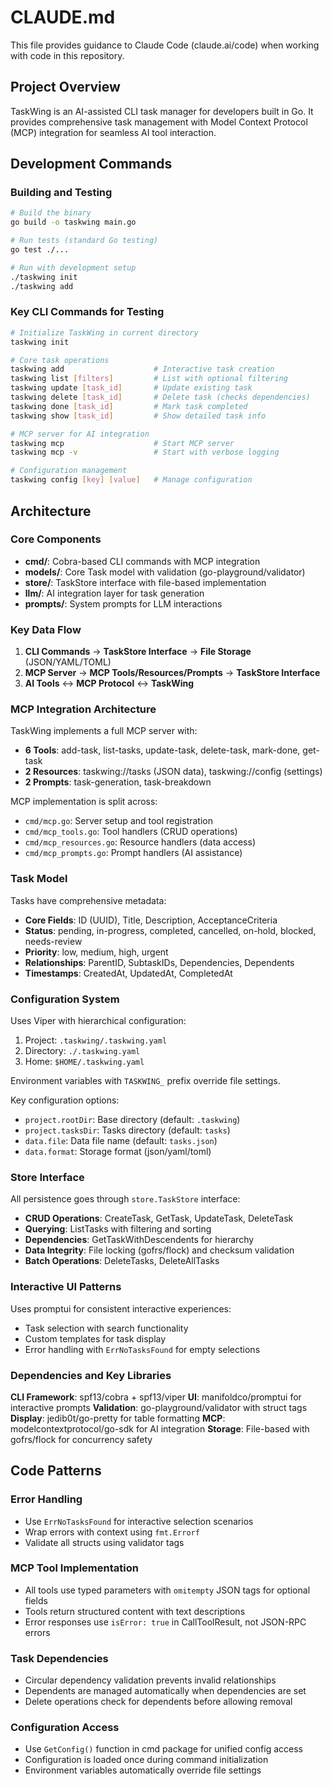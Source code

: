 # CLAUDE.md

This file provides guidance to Claude Code (claude.ai/code) when working with code in this repository.

## Project Overview

TaskWing is an AI-assisted CLI task manager for developers built in Go. It provides comprehensive task management with Model Context Protocol (MCP) integration for seamless AI tool interaction.

## Development Commands

### Building and Testing

```bash
# Build the binary
go build -o taskwing main.go

# Run tests (standard Go testing)
go test ./...

# Run with development setup
./taskwing init
./taskwing add
```

### Key CLI Commands for Testing

```bash
# Initialize TaskWing in current directory
taskwing init

# Core task operations
taskwing add                    # Interactive task creation
taskwing list [filters]         # List with optional filtering
taskwing update [task_id]       # Update existing task
taskwing delete [task_id]       # Delete task (checks dependencies)
taskwing done [task_id]         # Mark task completed
taskwing show [task_id]         # Show detailed task info

# MCP server for AI integration
taskwing mcp                    # Start MCP server
taskwing mcp -v                 # Start with verbose logging

# Configuration management
taskwing config [key] [value]   # Manage configuration
```

## Architecture

### Core Components

- **cmd/**: Cobra-based CLI commands with MCP integration
- **models/**: Core Task model with validation (go-playground/validator)
- **store/**: TaskStore interface with file-based implementation
- **llm/**: AI integration layer for task generation
- **prompts/**: System prompts for LLM interactions

### Key Data Flow

1. **CLI Commands** → **TaskStore Interface** → **File Storage** (JSON/YAML/TOML)
2. **MCP Server** → **MCP Tools/Resources/Prompts** → **TaskStore Interface**
3. **AI Tools** ↔ **MCP Protocol** ↔ **TaskWing**

### MCP Integration Architecture

TaskWing implements a full MCP server with:

- **6 Tools**: add-task, list-tasks, update-task, delete-task, mark-done, get-task
- **2 Resources**: taskwing://tasks (JSON data), taskwing://config (settings)
- **2 Prompts**: task-generation, task-breakdown

MCP implementation is split across:

- `cmd/mcp.go`: Server setup and tool registration
- `cmd/mcp_tools.go`: Tool handlers (CRUD operations)
- `cmd/mcp_resources.go`: Resource handlers (data access)
- `cmd/mcp_prompts.go`: Prompt handlers (AI assistance)

### Task Model

Tasks have comprehensive metadata:

- **Core Fields**: ID (UUID), Title, Description, AcceptanceCriteria
- **Status**: pending, in-progress, completed, cancelled, on-hold, blocked, needs-review
- **Priority**: low, medium, high, urgent
- **Relationships**: ParentID, SubtaskIDs, Dependencies, Dependents
- **Timestamps**: CreatedAt, UpdatedAt, CompletedAt

### Configuration System

Uses Viper with hierarchical configuration:

1. Project: `.taskwing/.taskwing.yaml`
2. Directory: `./.taskwing.yaml`
3. Home: `$HOME/.taskwing.yaml`

Environment variables with `TASKWING_` prefix override file settings.

Key configuration options:

- `project.rootDir`: Base directory (default: `.taskwing`)
- `project.tasksDir`: Tasks directory (default: `tasks`)
- `data.file`: Data file name (default: `tasks.json`)
- `data.format`: Storage format (json/yaml/toml)

### Store Interface

All persistence goes through `store.TaskStore` interface:

- **CRUD Operations**: CreateTask, GetTask, UpdateTask, DeleteTask
- **Querying**: ListTasks with filtering and sorting
- **Dependencies**: GetTaskWithDescendents for hierarchy
- **Data Integrity**: File locking (gofrs/flock) and checksum validation
- **Batch Operations**: DeleteTasks, DeleteAllTasks

### Interactive UI Patterns

Uses promptui for consistent interactive experiences:

- Task selection with search functionality
- Custom templates for task display
- Error handling with `ErrNoTasksFound` for empty selections

### Dependencies and Key Libraries

**CLI Framework**: spf13/cobra + spf13/viper
**UI**: manifoldco/promptui for interactive prompts
**Validation**: go-playground/validator with struct tags
**Display**: jedib0t/go-pretty for table formatting
**MCP**: modelcontextprotocol/go-sdk for AI integration
**Storage**: File-based with gofrs/flock for concurrency safety

## Code Patterns

### Error Handling

- Use `ErrNoTasksFound` for interactive selection scenarios
- Wrap errors with context using `fmt.Errorf`
- Validate all structs using validator tags

### MCP Tool Implementation

- All tools use typed parameters with `omitempty` JSON tags for optional fields
- Tools return structured content with text descriptions
- Error responses use `isError: true` in CallToolResult, not JSON-RPC errors

### Task Dependencies

- Circular dependency validation prevents invalid relationships
- Dependents are managed automatically when dependencies are set
- Delete operations check for dependents before allowing removal

### Configuration Access

- Use `GetConfig()` function in cmd package for unified config access
- Configuration is loaded once during command initialization
- Environment variables automatically override file settings
